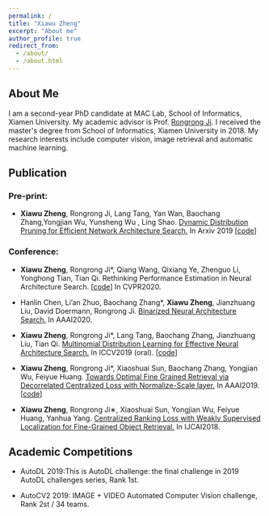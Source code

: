 ```yaml
---
permalink: /
title: "Xiawu Zheng"
excerpt: "About me"
author_profile: true
redirect_from: 
  - /about/
  - /about.html
---
```


## About Me


I am a second-year PhD candidate at MAC Lab, School of Informatics, Xiamen University. My academic advisor is Prof. [Rongrong Ji](http://mac.xmu.edu.cn/rrji-en.html). I received the master's degree from School of Informatics, Xiamen University in 2018. My research interests include computer vision, image retrieval and automatic machine learning.

## Publication

### Pre-print:

* **Xiawu Zheng**, Rongrong Ji, Lang Tang, Yan Wan, Baochang Zhang,Yongjian Wu, Yunsheng Wu
, Ling Shao. [Dynamic Distribution Pruning for Efficient Network Architecture Search.](https://arxiv.org/pdf/1905.13543.pdf) In Arxiv 2019 [[code](https://github.com/tanglang96/DDPNAS)]

### Conference:
* **Xiawu Zheng**, Rongrong Ji*, Qiang Wang, Qixiang Ye, Zhenguo Li, Yonghong Tian, Tian Qi. Rethinking Performance Estimation in Neural Architecture Search. [[code](https://github.com/zhengxiawu/rethinking_performance_estimation_in_NAS)] In CVPR2020.

* Hanlin Chen, Li’an Zhuo, Baochang Zhang*, **Xiawu Zheng**, Jianzhuang Liu, David Doermann, Rongrong Ji. [Binarized Neural Architecture Search.](https://arxiv.org/pdf/1911.10862.pdf) In AAAI2020.

* **Xiawu Zheng**, Rongrong Ji*, Lang Tang, Baochang Zhang, Jianzhuang Liu, Tian Qi. [Multinomial Distribution Learning for Effective Neural Architecture Search.](http://openaccess.thecvf.com/content_ICCV_2019/papers/Zheng_Multinomial_Distribution_Learning_for_Effective_Neural_Architecture_Search_ICCV_2019_paper.pdf) In ICCV2019 (oral). [[code](https://github.com/tanglang96/MDENAS)]

* **Xiawu Zheng**, Rongrong Ji*, Xiaoshuai Sun, Baochang Zhang, Yongjian Wu, Feiyue Huang. [Towards Optimal Fine Grained Retrieval via Decorrelated Centralized Loss with Normalize-Scale layer.](https://doi.org/10.1609/aaai.v33i01.33019291) In AAAI2019. [[code](https://github.com/zhengxiawu/DGRL_OPFE)]

* **Xiawu Zheng**, Rongrong Ji∗, Xiaoshuai Sun, Yongjian Wu, Feiyue Huang, Yanhua Yang. [Centralized Ranking Loss with Weakly Supervised Localization for Fine-Grained Object Retrieval.](https://www.ijcai.org/proceedings/2018/0171.pdf) In IJCAI2018.

## Academic Competitions

* AutoDL 2019:This is AutoDL challenge: the final challenge in 2019 AutoDL challenges series, Rank 1st.

* AutoCV2 2019: IMAGE + VIDEO Automated Computer Vision challenge, Rank 2st / 34 teams.